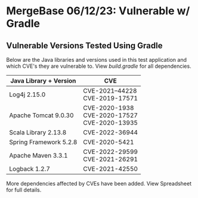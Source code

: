 # MergeBase 06/12/23: Vulnerable w/ Gradle
## Vulnerable Versions Tested Using Gradle
Below are the Java libraries and versions used in this test application and which CVE's they are vulnerable to.
View <i>build.gradle</i> for all dependencies.

| Java Library + Version | CVE        |
|------------------------|------------|
| Log4j 2.15.0           | CVE-2021–44228<br/>CVE-2019-17571 |
| Apache Tomcat 9.0.30         | CVE-2020-1938 <br/>CVE-2020-17527<br/>CVE-2020-13935 |
| Scala Library 2.13.8          | CVE-2022-36944 |
| Spring Framework 5.2.8         | CVE-2020-5421 |
| Apache Maven 3.3.1           | CVE-2022-29599<br/>CVE-2021-26291 |
| Logback 1.2.7         | CVE-2021-42550 |
More dependencies affected by CVEs have been added. View Spreadsheet for full details.